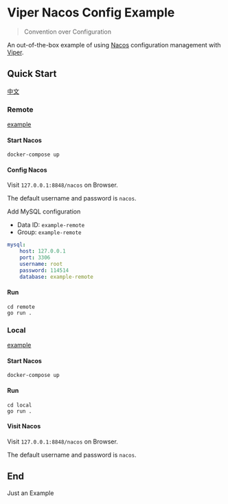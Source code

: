 # Viper Nacos Config Example

> Convention over Configuration

An out-of-the-box example of using [Nacos](https://github.com/alibaba/nacos) configuration management with [Viper](https://github.com/spf13/viper).

## Quick Start

[中文](https://juejin.cn/post/7194335882232397882)

### Remote

[example](./remote)

#### Start Nacos

```shell
docker-compose up
```

#### Config Nacos

Visit `127.0.0.1:8848/nacos` on Browser.

The default username and password is `nacos`.

Add MySQL configuration

- Data ID: `example-remote`
- Group:   `example-remote`

```yaml
mysql:
    host: 127.0.0.1
    port: 3306
    username: root
    password: 114514
    database: example-remote
```

#### Run

```shell
cd remote
go run .
```

### Local

[example](./local)

#### Start Nacos

```shell
docker-compose up
```

#### Run

```shell
cd local
go run .
```

#### Visit Nacos

Visit `127.0.0.1:8848/nacos` on Browser.

The default username and password is `nacos`.

## End

Just an Example